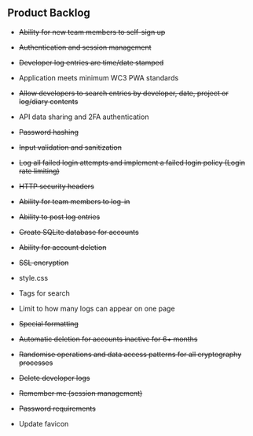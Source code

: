## Product Backlog

- ~~Ability for new team members to self-sign up~~

- ~~Authentication and session management~~

- ~~Developer log entries are time/date stamped~~

- Application meets minimum WC3 PWA standards

- ~~Allow developers to search entries by developer, date, project or log/diary contents~~

- API data sharing and 2FA authentication

- ~~Password hashing~~

- ~~Input validation and sanitization~~

- ~~Log all failed login attempts and implement a failed login policy (Login rate limiting)~~

- ~~HTTP security headers~~

- ~~Ability for team members to log-in~~

- ~~Ability to post log entries~~

- ~~Create SQLite database for accounts~~

- ~~Ability for account deletion~~

- ~~SSL encryption~~

- style.css

- Tags for search

- Limit to how many logs can appear on one page

- ~~Special formatting~~

- ~~Automatic deletion for accounts inactive for 6+ months~~

- ~~Randomise operations and data access patterns for all cryptography processes~~

- ~~Delete developer logs~~

- ~~Remember me (session management)~~

- ~~Password requirements~~

- Update favicon